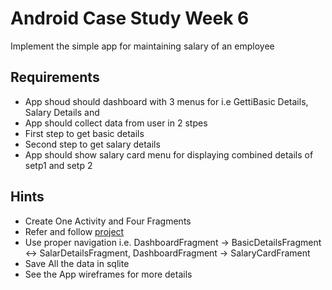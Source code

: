 # Android Case Study Week 6
Implement the simple app for maintaining salary of an employee

## Requirements 
- App shoud should dashboard with 3 menus for i.e GettiBasic Details, Salary Details and 
- App should collect data from user in 2 stpes
- First step to get basic details
- Second step to get salary details
- App should show salary card menu for displaying combined details of setp1 and setp 2

## Hints
- Create One Activity and Four Fragments
- Refer and follow [project](https://github.com/aniruddhha/mobile-app-development-c5126e5c-1a9b-11ec-9621-0242ac130002/tree/master/week6/sqlite-case-study) 
- Use proper navigation i.e. DashboardFragment -> BasicDetailsFragment <-> SalarDetailsFragment, DashboardFragment -> SalaryCardFrament
- Save All the data in sqlite
- See the App wireframes for more details
